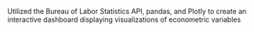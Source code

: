 Utilized the Bureau of Labor Statistics API, pandas, and Plotly to create an interactive dashboard displaying
visualizations of econometric variables
